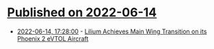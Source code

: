 # [Published on 2022-06-14](index.md)

* [2022-06-14, 17:28:00](https://soylentnews.org/article.pl?sid=22/06/13/1459237&from=rss) - [Lilium Achieves Main Wing Transition on its Phoenix 2 eVTOL Aircraft](https://soylentnews.org/article.pl?sid=22/06/13/1459237&from=rss)
